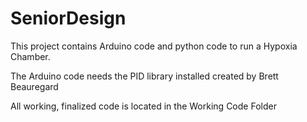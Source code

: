 # SeniorDesign

This project contains Arduino code and python code to run a Hypoxia Chamber.

The Arduino code needs the PID library installed created by Brett Beauregard

All working, finalized code is located in the Working Code Folder
